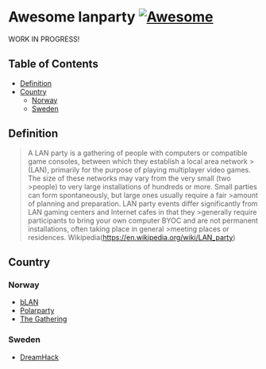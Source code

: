 # Awesome lanparty [![Awesome](https://cdn.rawgit.com/sindresorhus/awesome/d7305f38d29fed78fa85652e3a63e154dd8e8829/media/badge.svg)](https://github.com/sindresorhus/awesome)

WORK IN PROGRESS!

## Table of Contents
- [Definition](#definition)
- [Country](#country)
  - [Norway](#norway)
  - [Sweden](#sweden)

## Definition
>A LAN party is a gathering of people with computers or compatible game consoles, between which they establish a local area network >(LAN), primarily for the purpose of playing multiplayer video games. The size of these networks may vary from the very small (two >people) to very large installations of hundreds or more. Small parties can form spontaneously, but large ones usually require a fair >amount of planning and preparation. LAN party events differ significantly from LAN gaming centers and Internet cafes in that they >generally require participants to bring your own computer BYOC and are not permanent installations, often taking place in general >meeting places or residences.
Wikipedia(https://en.wikipedia.org/wiki/LAN_party)

## Country
### Norway

- [bLAN](http://blan.no)
- [Polarparty](http://polarparty.no/)
- [The Gathering](www.gathering.org/)

### Sweden

- [DreamHack](https://www.dreamhack.se/)

